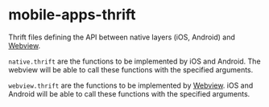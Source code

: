# mobile-apps-thrift
Thrift files defining the API between native layers (iOS, Android) and [Webview](https://github.com/guardian/apps-rendering).

`native.thrift` are the functions to be implemented by iOS and Android. The webview will be able to call these functions with the specified arguments.

`webview.thrift` are the functions to be implemented by [Webview](https://github.com/guardian/apps-rendering). iOS and Android will be able to call these functions with the specified arguments.

